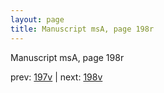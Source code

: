 ```yaml
---
layout: page
title: Manuscript msA, page 198r
---
```


Manuscript msA, page 198r

prev:  [197v](../197v) | next:  [198v](../198v)